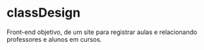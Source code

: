 # classDesign
Front-end objetivo, de um site para registrar aulas e relacionando professores e alunos em cursos.
